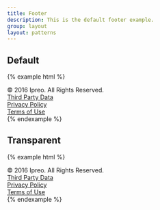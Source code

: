 ```yaml
---
title: Footer
description: This is the default footer example.
group: layout
layout: patterns
---
```


## Default

{% example html %}
<div class="c-footer">
  <div class="c-footer-left">
    © 2016 Ipreo. All Rights Reserved.
  </div>
  <div class="c-footer-right">
    <div class="c-footer-link">
      <a href="javascript:void(0)" class="c-a">Third Party Data</a>
    </div>
    <div class="c-footer-link">
      <a href="javascript:void(0)" class="c-a">Privacy Policy</a>
    </div>
    <div class="c-footer-link">
      <a href="javascript:void(0)" class="c-a">Terms of Use</a>
    </div>
  </div>
</div>
{% endexample %}


## Transparent
{% example html %}
<div class="c-footer c-footer-transparent">
  <div class="c-footer-left">
    © 2016 Ipreo. All Rights Reserved.
  </div>
  <div class="c-footer-right">
    <div class="c-footer-link">
      <a href="javascript:void(0)" class="c-a">Third Party Data</a>
    </div>
    <div class="c-footer-link">
      <a href="javascript:void(0)" class="c-a">Privacy Policy</a>
    </div>
    <div class="c-footer-link">
      <a href="javascript:void(0)" class="c-a">Terms of Use</a>
    </div>
  </div>
</div>
{% endexample %}

